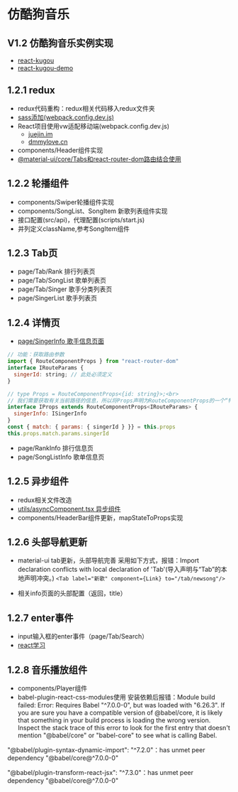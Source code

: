 # 仿酷狗音乐

## V1.2 仿酷狗音乐实例实现

* [react-kugou](https://github.com/maoyeyang/react-kugou)
* [react-kugou-demo](https://github.com/aasailan/react-kugou-demo)

## 1.2.1 redux

* redux代码重构：redux相关代码移入redux文件夹
* [sass添加(webpack.config.dev.js)](https://juejin.im/post/5b5d5c5bf265da0f8e19f99b)
* React项目使用vw适配移动端(webpack.config.dev.js)
  * [juejin.im](https://juejin.im/post/5ad56aad51882532ce65affa)
  * [dmmylove.cn](http://dmmylove.cn/articles/40)
* components/Header组件实现
* [@material-ui/core/Tabs和react-router-dom路由结合使用](https://codesandbox.io/s/l4yo482pll)

## 1.2.2 轮播组件

* components/Swiper轮播组件实现
* components/SongList、SongItem 新歌列表组件实现
* 接口配置(src/api)，代理配置(scripts/start.js)
* 并列定义className,参考SongItem组件

## 1.2.3 Tab页

* page/Tab/Rank 排行列表页
* page/Tab/SongList 歌单列表页
* page/Tab/Singer 歌手分类列表页
* page/SingerList 歌手列表页

## 1.2.4 详情页

* [page/SingerInfo 歌手信息页面](https://my.oschina.net/qiaotoubao/blog/3066608)

```` js
// 功能：获取路由参数
import { RouteComponentProps } from "react-router-dom"
interface IRouteParams {
  singerId: string; // 此处必须定义
}

// type Props = RouteComponentProps<{id: string}>;<br>
// 我们需要获取有关当前路径的信息，所以将Props声明为RouteComponentProps的一个“特例”，类型参数{id: string}表明我们希望从路径中取得一个名叫id类型为string的参数。要指出的是，当我们像这样写定一个组件的props的类型为一种RouteComponentProps时，一般来说，这个组件就只能用在Route匹配规则里面了。
interface IProps extends RouteComponentProps<IRouteParams> {
  singerInfo: ISingerInfo
}
const { match: { params: { singerId } }} = this.props
this.props.match.params.singerId
````

* page/RankInfo 排行信息页
* page/SongListInfo 歌单信息页

## 1.2.5 异步组件

* redux相关文件改造
* [utils/asyncComponent.tsx 异步组件](http://www.wukai.me/2017/09/25/react-router-v4-code-splitting/)
* components/HeaderBar组件更新，mapStateToProps实现

## 1.2.6 头部导航更新

* material-ui tab更新，头部导航完善
采用如下方式，报错：Import declaration conflicts with local declaration of 'Tab'(导入声明与“Tab”的本地声明冲突。)
`<Tab label="新歌" component={Link} to="/tab/newsong"/>`

* 相关info页面的头部配置（返回，title）

## 1.2.7 enter事件

* input输入框的enter事件（page/Tab/Search）
* [react学习](https://www.kancloud.cn/tjs5945111/react/980496)

## 1.2.8 音乐播放组件

* components/Player组件
* babel-plugin-react-css-modules使用
安装依赖后报错：Module build failed: Error: Requires Babel "^7.0.0-0", but was loaded with "6.26.3". If you are sure you have a compatible version of @babel/core, it is likely that something in your build process is loading the wrong version. Inspect the stack trace of this error to look for the first entry that doesn't mention "@babel/core" or "babel-core" to see what is calling Babel.

"@babel/plugin-syntax-dynamic-import": "^7.2.0"：has unmet peer dependency "@babel/core@^7.0.0-0"

"@babel/plugin-transform-react-jsx": "^7.3.0"：has unmet peer dependency "@babel/core@^7.0.0-0"
